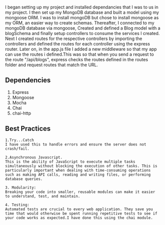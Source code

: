 I began setting up my project and installed dependancies that I was to us in my project.
I then set up my MongoDB database and built a model using my mongoose ORM. I was to install mongoDB but chose to install mongoose as my ORM, an easier way to create schemas.
Thereafter, I connected to my mongoDB database via mongoose, Created and defined a Blog model with a blogSchema and finally setup controllers to consume the services I created.
Next I created routes for the respective controllers by importing the controllers and defined the routes for each controller using the express router.
Later on, in the app.js file I added a new middleware so that my app can use the routes i defined.This was so that when you send a request to the route "/api/blogs", express checks the routes defined in the routes folder and request routes that match the URL.

## Dependencies

1. Express
2. Mongoose
3. Mocha
4. Chai
5. chai-http

## Best Practices

    1.Try...Catch
    I have used this to handle errors and ensure the server does not crash/fail.

    2.Asynchronous Javascript.
    This is the ability of JavaScript to execute multiple tasks simultaneously without blocking the execution of other tasks. This is particularly important when dealing with time-consuming operations such as making API calls, reading and writing files, or performing database queries.

    3. Modularity:
    Breaking your code into smaller, reusable modules can make it easier to understand, test, and maintain.

    4. Testing:
    Automated tests are crucial to every web application. They save you time that would otherwise be spent running repetitive tests to see if your code works as expected.I have done this using the chai module.
